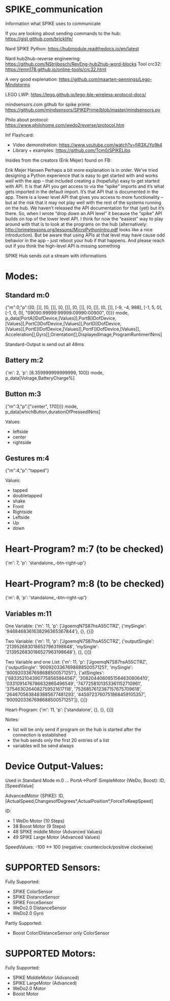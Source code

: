 # SPIKE_communication
Information what SPIKE uses to communicate

If you are looking about sending commands to the hub:
https://gist.github.com/bricklife/

Nard SPIKE Python: https://hubmodule.readthedocs.io/en/latest

Nard hub2hub-reverse engineering: https://github.com/NStrijbosch/RevEng-hub2hub-word-blocks
Tool crc32: https://emn178.github.io/online-tools/crc32.html

A very good explenation:
https://github.com/maarten-pennings/Lego-Mindstorms

LEGO LWP: https://lego.github.io/lego-ble-wireless-protocol-docs/

mindsensors.com github for spike prime: https://github.com/mindsensors/SPIKEPrime/blob/master/mindsensors.py

Philo about protocol: https://www.philohome.com/wedo2reverse/protocol.htm

Inf Flashcard:
- Video demonstration: https://www.youtube.com/watch?v=fiR3XJYo9k4
- Library + examples: https://github.com/Tcm0/SPIKELibs

Insides from the creators (Erik Mejer) found on FB:

Erik Mejer Hansen
Perhaps a bit more explanation is in order. We’ve tried designing a Python experience that is easy to get started with and works well with the app – that included creating a (hopefully) easy to get started with API. It is that API you get access to via the “spike” imports and it’s what gets imported in the default import. It’s that API that is documented in the app.
There is a lower level API that gives you access to more functionality – but at the risk that it may not play well with the rest of the systems running on the hub. We haven’t released the API documentation for that (yet) but it’s there.
So, when I wrote “drop down an API level” it because the “spike” API builds on top of the lower level API.
I think for now the “easiest” way to play around with that is to look at the programs on the hub (alternatively: http://primelessons.org/lessons/MicroPythonIntro.pdf looks like a nice introduction).
But be aware that using APIs at that level may have cause odd behavior in the app – just reboot your hub if that happens.
And please reach out if you think the high-level API is missing something


SPIKE Hub sends out a stream with informations

Modes:
======

Standard m:0
------------
{"m":0,"p":[[0, []], [0, []], [0, []], [0, []], [0, []], [0, []], [-9, -4, 988], [-1, 5, 0], [-1, 0, 0], "09090:99999:99999:09990:00900", 0]}}
mode, p_data[PortA[IDofDevice,[Values]],PortB[IDofDevice,[Values]],PortC[IDofDevice,[Values]],PortD[IDofDevice,[Values]],PortE[IDofDevice,[Values]],PortF[IDofDevice,[Values]], Acceleration[],Gyro[],Orientation[],DisplayedImage,ProgramRuntimerINms]

Standard-Output is send out all 48ms

Battery m:2
-----------
{'m': 2, 'p': [8.359999999999999, 100]}
mode, p_data[Volrage,BatteryCharge%]

Button m:3
----------
{"m":3,"p":["center", 170]}]}
mode, p_data[whichButton,durationOfPressedINms]

Values:
- leftside
- center
- rightside


Gestures m:4
------------
{"m":4,"p":"tapped"}

Values:
- tapped
- doubletapped
- shake
- Front
- Rightside
- Leftside
- Up
- down


Heart-Program? m:7 (to be checked)
==================
{'m': 7, 'p': 'standalone_-btn-right-up'}

Heart-Program? m:8 (to be checked)
==================
{'m': 8, 'p': 'standalone_-btn-right-up'}



Variables m:11
--------------
One Variable:
{'m': 11, 'p': ['JgoemqN7S87hsA55CTRZ', {'mySingle': '9468468361638296365367844'}, {}, {}]}

Two Variable:
{'m': 11, 'p': ['JgoemqN7S87hsA55CTRZ', {'outputSingle': '2139526830186527963198648', 'mySingle': '2139526830186527963198648'}, {}, {}]}

Two Variable and one List:
{'m': 11, 'p': ['JgoemqN7S87hsA55CTRZ', {'outputSingle': '9009203367698688500571251', 'mySingle': '9009203367698688500571251'}, {'allSingles': ['6833521043907758565864567', '3082044060851564630806410', '0331091476786632865496549', '7477258101353361152710961', '3754630264082759521617118', '7526857612387157675709618', '2646705638483885677481293', '4459723760751868459105357', '9009203367698688500571251']}, {}]}

Heart-Program:
{'m': 11, 'p': ['standalone', {}, {}, {}]}

Notes:
- list will be only send if program on the hub is started after the connection is established
- the hub sends only the first 20 entries of a list
- variables will be send always


Device Output-Values:
=====================
Used in Standard Mode m:0 ... PortA->PortF
SimpleMotor (WeDo, Boost):
  ID,[SpeedValue]

AdvancedMotor (SPIKE):
   ID,[ActualSpeed,ChangesofDegrees°,ActualPosition°,ForceToKeepSpeed]

ID:
- 1 WeDo Motor (10 Steps)
- 38 Boost Motor (9 Steps)
- 48 SPIKE middle Motor (Advanced Values)
- 49 SPIKE Large Motor (Advanced Values)

SpeedValues: -100 <-> 100 (negative: counterclock/positive clockwise)



SUPPORTED Sensors:
==================
Fully Supported:
- SPIKE ColorSensor
- SPIKE DistanceSensor
- SPIKE ForceSensor
- WeDo2.0 DistanceSensor
- WeDo2.0 Gyro

Partly Supported:
- Boost Color/DistanceSensor only ColorSensor


SUPPORTED Motors:
=================
Fully Supported:
- SPIKE MiddleMotor (Advanced)
- SPIKE LargeMotor (Advanced)
- WeDo2.0 Motor
- Boost Motor






















